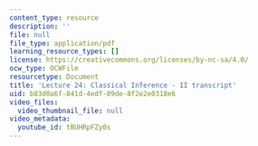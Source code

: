 ```yaml
---
content_type: resource
description: ''
file: null
file_type: application/pdf
learning_resource_types: []
license: https://creativecommons.org/licenses/by-nc-sa/4.0/
ocw_type: OCWFile
resourcetype: Document
title: 'Lecture 24: Classical Inference - II transcript'
uid: b83d0a6f-841d-4edf-89de-8f2e2e0318e6
video_files:
  video_thumbnail_file: null
video_metadata:
  youtube_id: tBUHRpFZy0s
---
```

